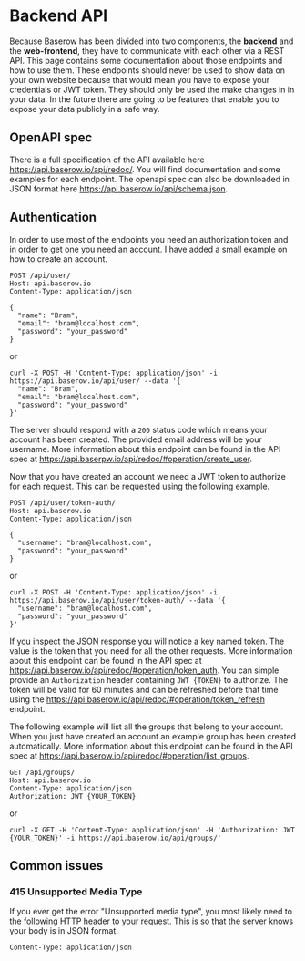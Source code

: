# Backend API

Because Baserow has been divided into two components, the **backend** and the 
**web-frontend**, they have to communicate with each other via a REST API. This page
contains some documentation about those endpoints and how to use them. These endpoints
should never be used to show data on your own website because that would mean you have
to expose your credentials or JWT token. They should only be used the make changes in
in your data. In the future there are going to be features that enable you to expose 
your data publicly in a safe way.

## OpenAPI spec

There is a full specification of the API available here 
https://api.baserow.io/api/redoc/. You will find documentation and some examples for 
each endpoint. The openapi spec can also be downloaded in JSON format here 
https://api.baserow.io/api/schema.json.

## Authentication

In order to use most of the endpoints you need an authorization token and in order to 
get one you need an account. I have added a small example on how to create an account.

```
POST /api/user/
Host: api.baserow.io
Content-Type: application/json

{
  "name": "Bram",
  "email": "bram@localhost.com",
  "password": "your_password"
}
```
or
```
curl -X POST -H 'Content-Type: application/json' -i https://api.baserow.io/api/user/ --data '{
  "name": "Bram",
  "email": "bram@localhost.com",
  "password": "your_password"
}'
```

The server should respond with a `200` status code which means your account has been 
created. The provided email address will be your username. More information about this 
endpoint can be found in the API spec at 
https://api.baserpw.io/api/redoc/#operation/create_user.

Now that you have created an account we need a JWT token to authorize for each request.
This can be requested using the following example.

```
POST /api/user/token-auth/
Host: api.baserow.io
Content-Type: application/json

{
  "username": "bram@localhost.com",
  "password": "your_password"
}
```
or
```
curl -X POST -H 'Content-Type: application/json' -i https://api.baserow.io/api/user/token-auth/ --data '{
  "username": "bram@localhost.com",
  "password": "your_password"
}'
```

If you inspect the JSON response you will notice a key named token. The value is the 
token that you need for all the other requests. More information about this endpoint
can be found in the API spec at https://api.baserow.io/api/redoc/#operation/token_auth.
You can simple provide an `Authorization` header containing `JWT {TOKEN}` to authorize. 
The token will be valid for 60 minutes and can be refreshed before that time using the
https://api.baserow.io/api/redoc/#operation/token_refresh endpoint.

The following example will list all the groups that belong to your account. When you 
just have created an account an example group has been created automatically. More 
information about this endpoint can be found in the API spec at 
https://api.baserow.io/api/redoc/#operation/list_groups.

```
GET /api/groups/
Host: api.baserow.io
Content-Type: application/json
Authorization: JWT {YOUR_TOKEN}
```
or
```
curl -X GET -H 'Content-Type: application/json' -H 'Authorization: JWT {YOUR_TOKEN}' -i https://api.baserow.io/api/groups/'
```

## Common issues

### 415 Unsupported Media Type

If you ever get the error "Unsupported media type", you most likely need to the 
following HTTP header to your request. This is so that the server knows your body is in 
JSON format.

```
Content-Type: application/json
```
